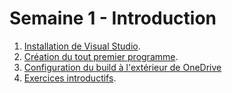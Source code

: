 # Semaine 1 - Introduction

1. [Installation de Visual Studio](./InstallationVisualStudio.md).
2. [Création du tout premier programme](./HelloWorld.md).
3. [Configuration du build à l'extérieur de OneDrive](./ConfigurationBuild.md)
4. [Exercices introductifs](./Exercices01.md).